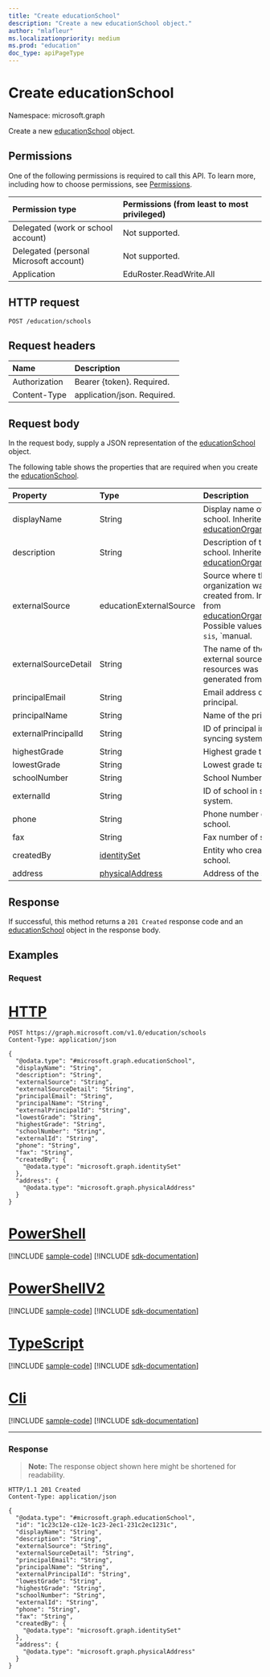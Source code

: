 ```yaml
---
title: "Create educationSchool"
description: "Create a new educationSchool object."
author: "mlafleur"
ms.localizationpriority: medium
ms.prod: "education"
doc_type: apiPageType
---
```


# Create educationSchool

Namespace: microsoft.graph

Create a new [educationSchool](../resources/educationschool.md) object.

## Permissions

One of the following permissions is required to call this API. To learn more, including how to choose permissions, see [Permissions](/graph/permissions-reference).

| Permission type                        | Permissions (from least to most privileged) |
| :------------------------------------- | :------------------------------------------ |
| Delegated (work or school account)     | Not supported.                              |
| Delegated (personal Microsoft account) | Not supported.                              |
| Application                            | EduRoster.ReadWrite.All                     |

## HTTP request

<!-- {
  "blockType": "ignored"
}
-->

```http
POST /education/schools
```

## Request headers

| Name          | Description                 |
| :------------ | :-------------------------- |
| Authorization | Bearer {token}. Required.   |
| Content-Type  | application/json. Required. |

## Request body

In the request body, supply a JSON representation of the [educationSchool](../resources/educationschool.md) object.

The following table shows the properties that are required when you create the [educationSchool](../resources/educationschool.md).

| Property             | Type                                               | Description                                                                                                                                                          |
| :------------------- | :------------------------------------------------- | :------------------------------------------------------------------------------------------------------------------------------------------------------------------- |
| displayName          | String                                             | Display name of the school. Inherited from [educationOrganization](../resources/educationorganization.md).                                                           |
| description          | String                                             | Description of the school. Inherited from [educationOrganization](../resources/educationorganization.md).                                                            |
| externalSource       | educationExternalSource                            | Source where this organization was created from. Inherited from [educationOrganization](../resources/educationorganization.md). Possible values are: `sis`, `manual. |
| externalSourceDetail | String                                             | The name of the external source this resources was generated from.                                                                                                   |
| principalEmail       | String                                             | Email address of the principal.                                                                                                                                      |
| principalName        | String                                             | Name of the principal.                                                                                                                                               |
| externalPrincipalId  | String                                             | ID of principal in syncing system.                                                                                                                                   |
| highestGrade         | String                                             | Highest grade taught.                                                                                                                                                |
| lowestGrade          | String                                             | Lowest grade taught.                                                                                                                                                 |
| schoolNumber         | String                                             | School Number.                                                                                                                                                       |
| externalId           | String                                             | ID of school in syncing system.                                                                                                                                      |
| phone                | String                                             | Phone number of school.                                                                                                                                              |
| fax                  | String                                             | Fax number of school.                                                                                                                                                |
| createdBy            | [identitySet](../resources/identityset.md)         | Entity who created the school.                                                                                                                                       |
| address              | [physicalAddress](../resources/physicaladdress.md) | Address of the school.                                                                                                                                               |

## Response

If successful, this method returns a `201 Created` response code and an [educationSchool](../resources/educationschool.md) object in the response body.

## Examples

### Request


# [HTTP](#tab/http)
<!-- {
  "blockType": "request",
  "name": "create_educationschool_from_"
}
-->

```http
POST https://graph.microsoft.com/v1.0/education/schools
Content-Type: application/json

{
  "@odata.type": "#microsoft.graph.educationSchool",
  "displayName": "String",
  "description": "String",
  "externalSource": "String",
  "externalSourceDetail": "String",
  "principalEmail": "String",
  "principalName": "String",
  "externalPrincipalId": "String",
  "lowestGrade": "String",
  "highestGrade": "String",
  "schoolNumber": "String",
  "externalId": "String",
  "phone": "String",
  "fax": "String",
  "createdBy": {
    "@odata.type": "microsoft.graph.identitySet"
  },
  "address": {
    "@odata.type": "microsoft.graph.physicalAddress"
  }
}
```

# [PowerShell](#tab/powershell)
[!INCLUDE [sample-code](../includes/snippets/powershell/create-educationschool-from--powershell-snippets.md)]
[!INCLUDE [sdk-documentation](../includes/snippets/snippets-sdk-documentation-link.md)]

# [PowerShellV2](#tab/powershellv2)
[!INCLUDE [sample-code](../includes/snippets/powershellv2/create-educationschool-from--powershellv2-snippets.md)]
[!INCLUDE [sdk-documentation](../includes/snippets/snippets-sdk-documentation-link.md)]

# [TypeScript](#tab/typescript)
[!INCLUDE [sample-code](../includes/snippets/typescript/create-educationschool-from--typescript-snippets.md)]
[!INCLUDE [sdk-documentation](../includes/snippets/snippets-sdk-documentation-link.md)]

# [Cli](#tab/cli)
[!INCLUDE [sample-code](../includes/snippets/cli/create-educationschool-from--cli-snippets.md)]
[!INCLUDE [sdk-documentation](../includes/snippets/snippets-sdk-documentation-link.md)]

---

### Response

> **Note:** The response object shown here might be shortened for readability.

<!-- {
  "blockType": "response",
  "truncated": true,
  "@odata.type": "microsoft.graph.educationSchool"
}
-->

```http
HTTP/1.1 201 Created
Content-Type: application/json

{
  "@odata.type": "#microsoft.graph.educationSchool",
  "id": "1c23c12e-c12e-1c23-2ec1-231c2ec1231c",
  "displayName": "String",
  "description": "String",
  "externalSource": "String",
  "externalSourceDetail": "String",
  "principalEmail": "String",
  "principalName": "String",
  "externalPrincipalId": "String",
  "lowestGrade": "String",
  "highestGrade": "String",
  "schoolNumber": "String",
  "externalId": "String",
  "phone": "String",
  "fax": "String",
  "createdBy": {
    "@odata.type": "microsoft.graph.identitySet"
  },
  "address": {
    "@odata.type": "microsoft.graph.physicalAddress"
  }
}
```
